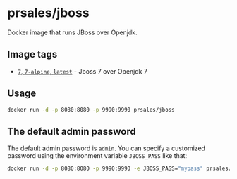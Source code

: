 # prsales/jboss

Docker image that runs JBoss over Openjdk.

## Image tags

* [`7`, `7-alpine`, `latest`](https://github.com/paulosales/docker-jboss/blob/master/Dockerfile) - Jboss 7 over Openjdk 7

## Usage

```bash
docker run -d -p 8080:8080 -p 9990:9990 prsales/jboss
```

## The default admin password

The default admin password is `admin`. You can specify a customized password using the environment variable `JBOSS_PASS` like that:

```bash
docker run -d -p 8080:8080 -p 9990:9990 -e JBOSS_PASS="mypass" prsales/jboss
```
